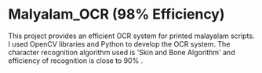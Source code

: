 # Malyalam_OCR (98% Efficiency)
This project provides an efficient OCR system for printed malayalam scripts. I used OpenCV libraries and Python to develop the OCR system. The character recognition algorithm used is 'Skin and Bone Algorithm' and efficiency of recognition is close to 90% .  
